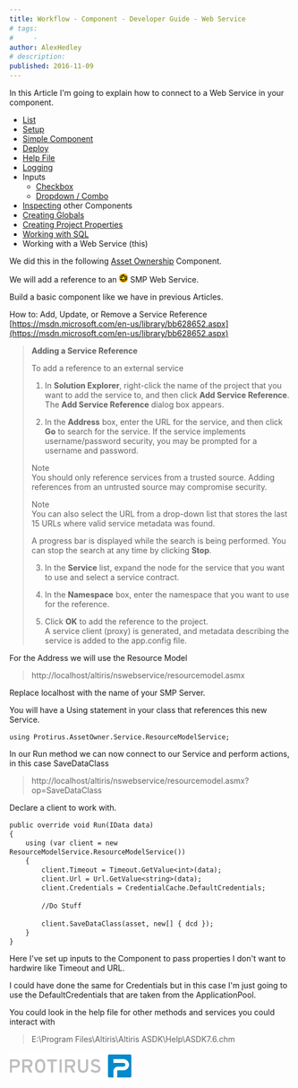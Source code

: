 ```yaml
---
title: Workflow - Component - Developer Guide - Web Service
# tags:
#     - 
author: AlexHedley
# description: 
published: 2016-11-09
---
```


In this Article I'm going to explain how to connect to a Web Service in your component.
  
- [List](https://community.broadcom.com/symantecenterprise/viewdocument?DocumentKey=2f07f920-0cbd-4be4-83a8-c6180eee3092&amp;CommunityKey=04ead5e9-3643-4118-b853-afa5a58710c6&amp;tab=librarydocuments)
- [Setup](https://community.broadcom.com/symantecenterprise/viewdocument?DocumentKey=17aa2b9a-9092-40d0-afab-a6d8316de97d&amp;CommunityKey=04ead5e9-3643-4118-b853-afa5a58710c6&amp;tab=librarydocuments)
- [Simple Component](https://community.broadcom.com/symantecenterprise/viewdocument?DocumentKey=86d55504-8f8e-41c7-9eff-ad882326a8f7&amp;CommunityKey=04ead5e9-3643-4118-b853-afa5a58710c6&amp;tab=librarydocuments)
- [Deploy](https://community.broadcom.com/symantecenterprise/viewdocument?DocumentKey=70a9fde5-0d87-4b9d-a3be-0907567ffc00&amp;CommunityKey=04ead5e9-3643-4118-b853-afa5a58710c6&amp;tab=librarydocuments)
- [Help File](https://community.broadcom.com/symantecenterprise/viewdocument?DocumentKey=80437c69-ccc3-47e6-a850-9cf3f301b340&amp;CommunityKey=04ead5e9-3643-4118-b853-afa5a58710c6&amp;tab=librarydocuments)
- [Logging](https://community.broadcom.com/symantecenterprise/viewdocument?DocumentKey=63b72a9a-53b8-4d4b-bce3-5f0732b134d5&amp;CommunityKey=04ead5e9-3643-4118-b853-afa5a58710c6&amp;tab=librarydocuments)
- Inputs
    - [Checkbox](https://community.broadcom.com/symantecenterprise/viewdocument?DocumentKey=74c56ef7-1119-40fe-9d5f-3c7a1d808d4c&amp;CommunityKey=04ead5e9-3643-4118-b853-afa5a58710c6&amp;tab=librarydocuments)
    - [Dropdown / Combo](https://community.broadcom.com/symantecenterprise/viewdocument?DocumentKey=267159ac-b8e7-45b4-abe4-f85d78e30783&amp;CommunityKey=04ead5e9-3643-4118-b853-afa5a58710c6&amp;tab=librarydocuments)
- [Inspecting](https://community.broadcom.com/symantecenterprise/viewdocument?DocumentKey=2c3b3a6f-01d7-4157-a143-ba30c9edc930&amp;CommunityKey=04ead5e9-3643-4118-b853-afa5a58710c6&amp;tab=librarydocuments) other Components
- [Creating Globals](https://community.broadcom.com/symantecenterprise/viewdocument?DocumentKey=cf54de06-be56-46ff-b937-148efa57eaec&amp;CommunityKey=04ead5e9-3643-4118-b853-afa5a58710c6&amp;tab=librarydocuments)
- [Creating Project Properties](https://community.broadcom.com/symantecenterprise/viewdocument?DocumentKey=4cfc07c5-404e-49b3-81b6-520d4ea43d5c&amp;CommunityKey=04ead5e9-3643-4118-b853-afa5a58710c6&amp;tab=librarydocuments)
- [Working with SQL](https://community.broadcom.com/symantecenterprise/viewdocument?DocumentKey=f3cf0097-06e7-42f3-a747-d0dff319c1e5&amp;CommunityKey=04ead5e9-3643-4118-b853-afa5a58710c6&amp;tab=librarydocuments)
- Working with a Web Service (this)

We did this in the following [Asset Ownership](https://community.broadcom.com/symantecenterprise/viewdocument?DocumentKey=7e9fe111-ca99-4880-adee-6532190f0eea&amp;CommunityKey=04ead5e9-3643-4118-b853-afa5a58710c6&amp;tab=librarydocuments) Component.
  
We will add a reference to an ![smp.png](images\smp.png) SMP Web Service.
  
Build a basic component like we have in previous Articles.
  
How to: Add, Update, or Remove a Service Reference  
[https://msdn.microsoft.com/en-us/library/bb628652.aspx](https://msdn.microsoft.com/en-us/library/bb628652.aspx)

> **Adding a Service Reference**  
> 	  
> 	To add a reference to an external service  
> 	  
> 	1. In **Solution Explorer**, right-click the name of the project that you want to add the service to, and then click **Add Service Reference**.  
> 	The **Add Service Reference** dialog box appears.  
> 	  
> 	2. In the **Address** box, enter the URL for the service, and then click **Go** to search for the service. If the service implements username/password security, you may be prompted for a username and password.  
> 	  
> 	Note  
> 	You should only reference services from a trusted source. Adding references from an untrusted source may compromise security.  
> 	  
> 	Note  
> 	You can also select the URL from a drop-down list that stores the last 15 URLs where valid service metadata was found.  
> 	  
> 	A progress bar is displayed while the search is being performed. You can stop the search at any time by clicking **Stop**.  
> 	  
> 	3. In the **Service** list, expand the node for the service that you want to use and select a service contract.  
> 	  
> 	4. In the **Namespace** box, enter the namespace that you want to use for the reference.  
> 	  
> 	5. Click **OK** to add the reference to the project.  
> 	A service client (proxy) is generated, and metadata describing the service is added to the app.config file.

For the Address we will use the Resource Model

> http://localhost/altiris/nswebservice/resourcemodel.asmx

Replace localhost with the name of your SMP Server.
  
You will have a Using statement in your class that references this new Service.

    using Protirus.AssetOwner.Service.ResourceModelService;

In our Run method we can now connect to our Service and perform actions, in this case SaveDataClass

> http://localhost/altiris/nswebservice/resourcemodel.asmx?op=SaveDataClass

Declare a client to work with.

    public override void Run(IData data)
    {
        using (var client = new ResourceModelService.ResourceModelService())
        {
            client.Timeout = Timeout.GetValue<int>(data);
            client.Url = Url.GetValue<string>(data);
            client.Credentials = CredentialCache.DefaultCredentials;
            
            //Do Stuff
            
            client.SaveDataClass(asset, new[] { dcd });
        }
    }

Here I've set up inputs to the Component to pass properties I don't want to hardwire like Timeout and URL.
  
I could have done the same for Credentials but in this case I'm just going to use the DefaultCredentials that are taken from the ApplicationPool.

You could look in the help file for other methods and services you could interact with

> E:\Program Files\Altiris\Altiris ASDK\Help\ASDK7.6.chm

![Protirus](images\Protirus.png)
